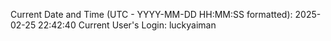 Current Date and Time (UTC - YYYY-MM-DD HH:MM:SS formatted): 2025-02-25 22:42:40
Current User's Login: luckyaiman

